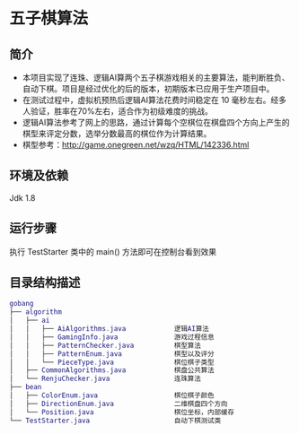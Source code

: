 五子棋算法
===
## 简介
* 本项目实现了连珠、逻辑AI算两个五子棋游戏相关的主要算法，能判断胜负、自动下棋。项目是经过优化的后的版本，初期版本已应用于生产项目中。
* 在测试过程中，虚拟机预热后逻辑AI算法花费时间稳定在 10 毫秒左右。经多人验证，胜率在70%左右，适合作为初级难度的挑战。
* 逻辑AI算法参考了网上的思路，通过计算每个空棋位在棋盘四个方向上产生的棋型来评定分数，选举分数最高的棋位作为计算结果。
* 棋型参考：<http://game.onegreen.net/wzq/HTML/142336.html>
## 环境及依赖
Jdk 1.8
## 运行步骤
执行 TestStarter 类中的 main() 方法即可在控制台看到效果
## 目录结构描述
``` lua
gobang
├── algorithm
│   ├── ai
│   │   ├── AiAlgorithms.java            逻辑AI算法
│   │   ├── GamingInfo.java              游戏过程信息
│   │   ├── PatternChecker.java          棋型算法
│   │   ├── PatternEnum.java             棋型以及评分
│   │   └── PieceType.java               棋位棋子类型
│   ├── CommonAlgorithms.java            棋盘公共算法
│   └── RenjuChecker.java                连珠算法
├── bean
│   ├── ColorEnum.java                   棋位棋子颜色
│   ├── DirectionEnum.java               二维棋盘四个方向
│   └── Position.java                    棋位坐标，内部缓存
└── TestStarter.java                     自动下棋测试类
```
